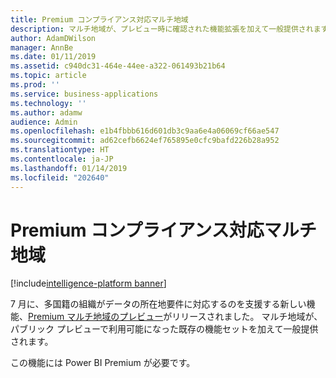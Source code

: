 ```yaml
---
title: Premium コンプライアンス対応マルチ地域
description: マルチ地域が、プレビュー時に確認された機能拡張を加えて一般提供されます。
author: AdamDWilson
manager: AnnBe
ms.date: 01/11/2019
ms.assetid: c940dc31-464e-44ee-a322-061493b21b64
ms.topic: article
ms.prod: ''
ms.service: business-applications
ms.technology: ''
ms.author: adamw
audience: Admin
ms.openlocfilehash: e1b4fbbb616d601db3c9aa6e4a06069cf66ae547
ms.sourcegitcommit: ad62cefb6624ef765895e0cfc9bafd226b28a952
ms.translationtype: HT
ms.contentlocale: ja-JP
ms.lasthandoff: 01/14/2019
ms.locfileid: "202640"
---
```

# <a name="premium-multi-geo-for-compliance"></a>Premium コンプライアンス対応マルチ地域

[!include[intelligence-platform banner](../../includes/intelligence-platform.md)]

7 月に、多国籍の組織がデータの所在地要件に対応するのを支援する新しい機能、[Premium マルチ地域のプレビュー](https://powerbi.microsoft.com/blog/public-preview-of-multi-geo-for-power-bi-premium/)がリリースされました。 マルチ地域が、パブリック プレビューで利用可能になった既存の機能セットを加えて一般提供されます。

この機能には Power BI Premium が必要です。
